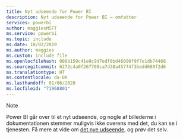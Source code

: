 ```yaml
---
title: Nyt udseende for Power BI
description: Nyt udseende for Power BI – omfatter
services: powerbi
author: maggiesMSFT
ms.service: powerbi
ms.topic: include
ms.date: 10/02/2019
ms.author: maggies
ms.custom: include file
ms.openlocfilehash: 008b159c41e0c9d7edf8bd46090f9f7e1db74468
ms.sourcegitcommit: 6272c4a0f267708ca7d38a45774f3bedd680f2d6
ms.translationtype: HT
ms.contentlocale: da-DK
ms.lasthandoff: 01/06/2020
ms.locfileid: "71968801"
---
```

> [!NOTE]
> Power BI går over til et nyt udseende, og nogle af billederne i dokumentationen stemmer muligvis ikke overens med det, du kan se i tjenesten. Få mere at vide om [det nye udseende](../service-new-look.md), og prøv det selv.
